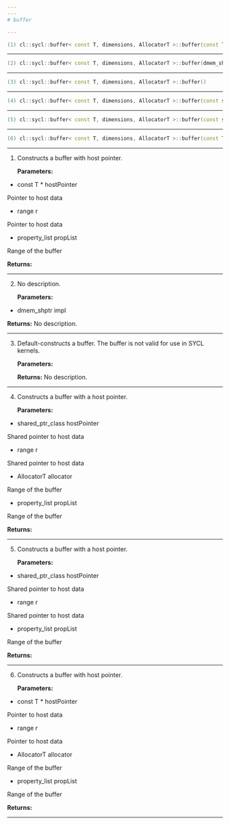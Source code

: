 ```yaml
---
---
# buffer

---
```


```cpp
(1) cl::sycl::buffer< const T, dimensions, AllocatorT >::buffer(const T *hostPointer, const range< dimensions > &r, const property_list &propList={})
```

---

```cpp
(2) cl::sycl::buffer< const T, dimensions, AllocatorT >::buffer(dmem_shptr impl)
```

---

```cpp
(3) cl::sycl::buffer< const T, dimensions, AllocatorT >::buffer()
```

---

```cpp
(4) cl::sycl::buffer< const T, dimensions, AllocatorT >::buffer(const shared_ptr_class< const T > &hostPointer, const range< dimensions > &r, AllocatorT allocator, const property_list &propList={})
```

---

```cpp
(5) cl::sycl::buffer< const T, dimensions, AllocatorT >::buffer(const shared_ptr_class< const T > &hostPointer, const range< dimensions > &r, const property_list &propList={})
```

---

```cpp
(6) cl::sycl::buffer< const T, dimensions, AllocatorT >::buffer(const T *hostPointer, const range< dimensions > &r, AllocatorT allocator, const property_list &propList={})
```

---

1. Constructs a buffer with host pointer. 

   **Parameters:**

  * const T * hostPointer

   Pointer to host data 

  * range r

   Pointer to host data 

  * property_list propList

   Range of the buffer 

   **Returns:** 

---

2. No description.

   **Parameters:**

  * dmem_shptr impl

   

   **Returns:** No description.

---

3. Default-constructs a buffer. The buffer is not valid for use in SYCL kernels. 

   **Parameters:**

   **Returns:** No description.

---

4. Constructs a buffer with a host pointer. 

   **Parameters:**

  * shared_ptr_class hostPointer

   Shared pointer to host data 

  * range r

   Shared pointer to host data 

  * AllocatorT allocator

   Range of the buffer 

  * property_list propList

   Range of the buffer 

   **Returns:** 

---

5. Constructs a buffer with a host pointer. 

   **Parameters:**

  * shared_ptr_class hostPointer

   Shared pointer to host data 

  * range r

   Shared pointer to host data 

  * property_list propList

   Range of the buffer 

   **Returns:** 

---

6. Constructs a buffer with host pointer. 

   **Parameters:**

  * const T * hostPointer

   Pointer to host data 

  * range r

   Pointer to host data 

  * AllocatorT allocator

   Range of the buffer 

  * property_list propList

   Range of the buffer 

   **Returns:** 

---

